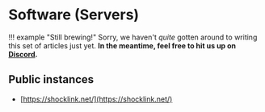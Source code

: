
# Software (Servers)

!!! example "Still brewing!"
    Sorry, we haven't *quite* gotten around to writing this set of articles just yet. **In the meantime, feel free to hit us up on [Discord](https://discord.gg/AHcCbXbEcF).**

## Public instances

- [https://shocklink.net/](https://shocklink.net/)
